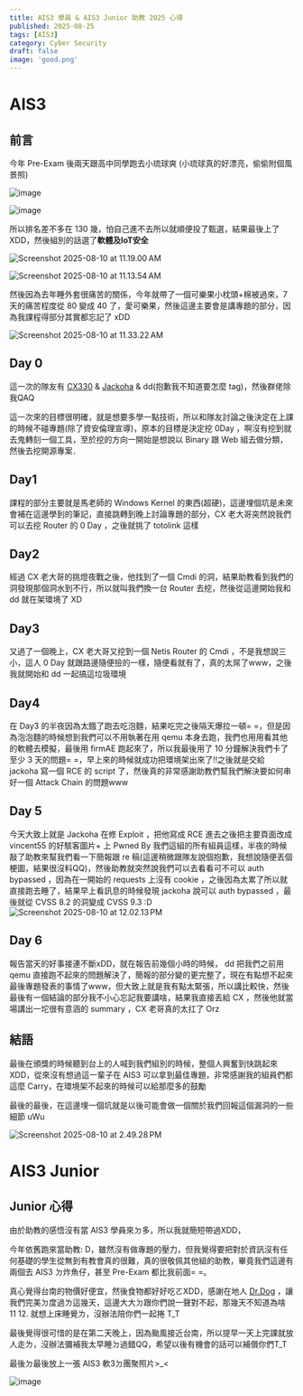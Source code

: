 ```yaml
---
title: AIS3 學員 & AIS3 Junior 助教 2025 心得
published: 2025-08-25
tags: [AIS3]
category: Cyber Security
draft: false
image: 'good.png'
---
```



# AIS3

## 前言

今年 Pre-Exam 後兩天跟高中同學跑去小琉球爽 (小琉球真的好漂亮，偷偷附個風景照)

![image](https://hackmd.io/_uploads/H136mQstxx.png)


![image](https://hackmd.io/_uploads/rkV0QQsKel.png)

所以排名差不多在 130 幾，怕自己進不去所以就順便投了甄選，結果最後上了 XDD，然後組別的話選了**軟體及IoT安全**

![Screenshot 2025-08-10 at 11.19.00 AM](https://hackmd.io/_uploads/HyG31cHdeg.png)

![Screenshot 2025-08-10 at 11.13.54 AM](https://hackmd.io/_uploads/Hk0dRYrOle.png)

然後因為去年睡外套很痛苦的關係，今年就帶了一個可樂果小枕頭+棉被過來，7 天的痛苦程度從 80 變成 40 了，愛可樂果，然後這邊主要會是講專題的部分，因為我課程得部分其實都忘記了 xDD

![Screenshot 2025-08-10 at 11.33.22 AM](https://hackmd.io/_uploads/Bk0WXcHugx.png)



## Day 0 

這一次的隊友有 [CX330](https://blog.cx330.tw/) & [Jackoha](https://jackoha.github.io/) & dd(抱歉我不知道要怎麼 tag)，然後群佬除我QAQ

這一次來的目標很明確，就是想要多學一點技術，所以和隊友討論之後決定在上課的時候不碰專題(除了資安倫理宣導)，原本的目標是決定挖 0Day ，啊沒有挖到就去鬼轉刻一個工具，至於挖的方向一開始是想說以 Binary 跟 Web 組去做分類，然後去挖開源專案．


## Day1 

課程的部分主要就是馬老師的 Windows Kernel 的東西(超硬)，這邊埋個坑是未來會補在這邊學到的筆記，直接跳轉到晚上討論專題的部分，CX 老大哥突然說我們可以去挖 Router 的 0 Day ，之後就挑了 totolink 這樣



## Day2

經過 CX 老大哥的挑燈夜戰之後，他找到了一個 Cmdi 的洞，結果助教看到我們的洞發現那個洞水到不行，所以就叫我們換一台 Router 去挖，然後從這邊開始我和 dd 就在架環境了 XD


## Day3

又過了一個晚上，CX 老大哥又挖到一個 Netis Router 的 Cmdi ，不是我想說三小，這人 0 Day 就跟路邊隨便撿的一樣，隨便看就有了，真的太屌了www，之後我就開始和 dd 一起搞這垃圾環境

## Day4 

在 Day3 的半夜因為太餓了跑去吃泡麵，結果吃完之後隔天爆拉一頓= =，但是因為泡泡麵的時候想到我們可以不用執著在用 qemu 本身去跑，我們也用用看其他的軟體去模擬，最後用 firmAE 跑起來了，所以我最後用了 10 分鐘解決我們卡了至少 3 天的問題= =，早上來的時候就成功把環境架出來了!!之後就是交給 jackoha 寫一個 RCE 的 script 了，然後真的非常感謝助教們幫我們解決要如何串好一個 Attack Chain 的問題www

## Day 5 

今天大致上就是 Jackoha 在修 Exploit ，把他寫成 RCE 進去之後把主要頁面改成 vincent55 的好駭客圖片+ 上 Pwned By 我們這組的所有組員這樣，半夜的時候敲了助教來幫我們看一下簡報跟 re 稿(這邊稍微跟隊友說個抱歉，我想說隨便丟個梗圖，結果很沒料QQ)，然後助教就突然說我們可以去看看可不可以  auth bypassed ，因為在一開始的 requests 上沒有 cookie ，之後因為太累了所以就直接跑去睡了，結果早上看訊息的時候發現 jackoha 說可以 auth bypassed ，最後就從 CVSS 8.2 的洞變成 CVSS 9.3 :D  
![Screenshot 2025-08-10 at 12.02.13 PM](https://hackmd.io/_uploads/SkWAFcr_eg.png)

## Day 6

報告當天的好事接連不斷xDD，就在報告前幾個小時的時候， dd 把我們之前用 qemu 直接跑不起來的問題解決了，簡報的部分變的更完整了，現在有點想不起來最後專題發表的事情了www，但大致上就是我有點太緊張，所以講比較快，然後最後有一個結論的部分我不小心忘記我要講啥，結果我直接丟給 CX ，然後他就當場講出一坨很有意涵的 summary ，CX 老哥真的太扛了 Orz

## 結語

最後在頒獎的時候聽到台上的人喊到我們組別的時候，整個人興奮到快跳起來XDD，從來沒有想過這一輩子在 AIS3 可以拿到最佳專題，非常感謝我的組員們都這麼 Carry，在環境架不起來的時候可以給那麼多的鼓勵

最後的最後，在這邊埋一個坑就是以後可能會做一個關於我們回報這個漏洞的一些細節 uWu

![Screenshot 2025-08-10 at 2.49.28 PM](https://hackmd.io/_uploads/rJ7-bpSuex.png)



# AIS3 Junior

## Junior 心得

由於助教的感悟沒有當 AIS3 學員來ㄉ多，所以我就簡短帶過XDD，

今年依舊跑來當助教: D，雖然沒有做專題的壓力，但我覺得要把對於資訊沒有任何基礎的學生從無到有教會真的很難，真的很敬佩其他組的助教，畢竟我們這邊有兩個去 AIS3 ㄉ炸魚仔，甚至 Pre-Exam 都比我前面= =。

真心覺得台南的物價好便宜，然後食物都好好吃ㄛXDD，感謝在地人 [Dr.Dog](https://asia-hokak.github.io/) ，讓我們完美ㄉ度過ㄌ這幾天，這邊大大ㄉ跟你們說一聲對不起，那幾天不知道為啥 11 12. 就想上床睡覺ㄌ，沒辦法陪你們一起捲 T_T

最後覺得很可惜的是在第二天晚上，因為颱風接近台南，所以提早一天上完課就放人走ㄌ，沒辦法彌補我太早睡ㄉ過錯QQ，希望以後有機會的話可以補償你們T_T

最後ㄉ最後放上一張 AIS3 軟3ㄉ團聚照片>_<

![image](https://hackmd.io/_uploads/rJchSe9Kxx.png)



